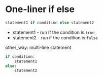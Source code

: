 # One-liner if else

```python
statement1 if condition else statement2
```

- statement1 - run if the condition is ```true```
- statement2 - run if the condition is ```false```


other_way: multi-line statement
```python
if condition:
	statement1
else:
	statement2
```
